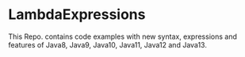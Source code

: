 # LambdaExpressions

This Repo. contains code examples with new syntax, expressions and features of Java8, Java9, Java10, Java11, Java12 and Java13.
